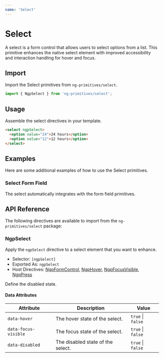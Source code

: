 ```yaml
---
name: 'Select'
---
```


# Select

A select is a form control that allows users to select options from a list. This primitive enhances the native select element with improved accessibility and interaction handling for hover and focus.

<docs-example name="select"></docs-example>

## Import

Import the Select primitives from `ng-primitives/select`.

```ts
import { NgpSelect } from 'ng-primitives/select';
```

## Usage

Assemble the select directives in your template.

```html
<select ngpSelect>
  <option value="24">24 hours</option>
  <option value="12">12 hours</option>
</select>
```

## Examples

Here are some additional examples of how to use the Select primitives.

### Select Form Field

The select automatically integrates with the form field primitives.

<docs-example name="select-form-field"></docs-example>

## API Reference

The following directives are available to import from the `ng-primitives/select` package:

### NgpSelect

Apply the `ngpSelect` directive to a select element that you want to enhance.

- Selector: `[ngpSelect]`
- Exported As: `ngpSelect`
- Host Directives: [NgpFormControl](/primitives/form-field), [NgpHover](/interactions/hover), [NgpFocusVisible](/interactions/focus-visible), [NgpPress](/interactions/press)

<response-field name="ngpSelectDisabled" type="boolean">
  Define the disabled state.
</response-field>

#### Data Attributes

| Attribute            | Description                       | Value             |
| -------------------- | --------------------------------- | ----------------- |
| `data-hover`         | The hover state of the select.    | `true` \| `false` |
| `data-focus-visible` | The focus state of the select.    | `true` \| `false` |
| `data-disabled`      | The disabled state of the select. | `true` \| `false` |
